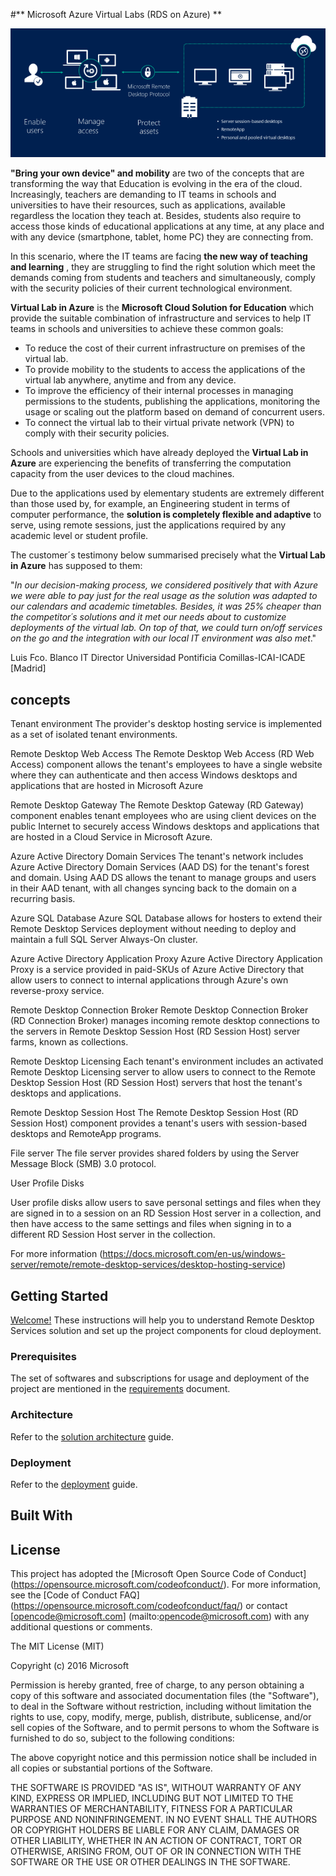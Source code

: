 #** Microsoft Azure Virtual Labs (RDS on Azure) **

![RDS](./Documentation/imagenes/rds-overview.png)

**"Bring your own device" and mobility** are two of the concepts that are transforming the way that Education is evolving in the era of the cloud. Increasingly, teachers are demanding to IT teams in schools and universities to have their resources, such as applications, available regardless the location they teach at. Besides, students also require to access those kinds of educational applications at any time, at any place and with any device (smartphone, tablet, home PC) they are connecting from.

In this scenario, where the IT teams are facing **the new way of teaching and learning** , they are struggling to find the right solution which meet the demands coming from students and teachers and simultaneously, comply with the security policies of their current technological environment.

**Virtual Lab in Azure** is the **Microsoft Cloud Solution for Education** which provide the suitable combination of infrastructure and services to help IT teams in schools and universities to achieve these common goals:

- To reduce the cost of their current infrastructure on premises of the virtual lab.
- To provide mobility to the students to access the applications of the virtual lab anywhere, anytime and from any device.
- To improve the efficiency of their internal processes in managing permissions to the students, publishing the applications, monitoring the usage or scaling out the platform based on demand of concurrent users.
- To connect the virtual lab to their virtual private network (VPN) to comply with their security policies.

Schools and universities which have already deployed the **Virtual Lab in Azure** are experiencing the benefits of transferring the computation capacity from the user devices to the cloud machines.

Due to the applications used by elementary students are extremely different than those used by, for example, an Engineering student in terms of computer performance, the **solution is completely flexible and adaptive** to serve, using remote sessions, just the applications required by any academic level or student profile.

The customer´s testimony below summarised precisely what the **Virtual Lab in Azure** has supposed to them:

&quot;_In our decision-making process, we considered positively that with Azure we were able to pay just for the real usage as the solution was adapted to our calendars and academic timetables. Besides, it was 25% cheaper than the competitor´s solutions and it met our needs about to customize deployments of the virtual lab. On top of that, we could turn on/off services on the go and the integration with our local IT environment was also met_.&quot;

Luis Fco. Blanco
IT Director
Universidad Pontificia Comillas-ICAI-ICADE [Madrid]

## concepts
Tenant environment
The provider's desktop hosting service is implemented as a set of isolated tenant environments. 

Remote Desktop Web Access
The Remote Desktop Web Access (RD Web Access) component allows the tenant's employees to have a single website where they can authenticate and then access Windows desktops and applications that are hosted in Microsoft Azure

Remote Desktop Gateway
The Remote Desktop Gateway (RD Gateway) component enables tenant employees who are using client devices on the public Internet to securely access Windows desktops and applications that are hosted in a Cloud Service in Microsoft Azure.

Azure Active Directory Domain Services
The tenant's network includes Azure Active Directory Domain Services (AAD DS) for the tenant's forest and domain. Using AAD DS allows the tenant to manage groups and users in their AAD tenant, with all changes syncing back to the domain on a recurring basis.

Azure SQL Database
Azure SQL Database allows for hosters to extend their Remote Desktop Services deployment without needing to deploy and maintain a full SQL Server Always-On cluster.

Azure Active Directory Application Proxy
Azure Active Directory Application Proxy is a service provided in paid-SKUs of Azure Active Directory that allow users to connect to internal applications through Azure's own reverse-proxy service.

Remote Desktop Connection Broker
Remote Desktop Connection Broker (RD Connection Broker) manages incoming remote desktop connections to the servers in Remote Desktop Session Host (RD Session Host) server farms, known as collections. 

Remote Desktop Licensing
Each tenant's environment includes an activated Remote Desktop Licensing server to allow users to connect to the Remote Desktop Session Host (RD Session Host) servers that host the tenant's desktops and applications.

Remote Desktop Session Host
The Remote Desktop Session Host (RD Session Host) component provides a tenant's users with session-based desktops and RemoteApp programs. 

File server
The file server provides shared folders by using the Server Message Block (SMB) 3.0 protocol. 

User Profile Disks

User profile disks allow users to save personal settings and files when they are signed in to a session on an RD Session Host server in a collection, and then have access to the same settings and files when signing in to a different RD Session Host server in the collection.

For more information (https://docs.microsoft.com/en-us/windows-server/remote/remote-desktop-services/desktop-hosting-service)



## Getting Started

[Welcome!](Documentation/GettingStarted.md)  These instructions will help you to understand Remote Desktop Services solution and set up the project components for cloud deployment. 

### Prerequisites

The set of softwares and subscriptions for usage and deployment of the project are mentioned in the [requirements](Documentation/Requirement.md) document.

### Architecture

Refer to the [solution architecture](Documentation/SolutionArchitecture.md) guide. 

### Deployment 

Refer to the [deployment](Documentation/DeploymentSteps.md) guide. 


## Built With



## License

This project has adopted the [Microsoft Open Source Code of Conduct] (https://opensource.microsoft.com/codeofconduct/). For more information, see the [Code of Conduct FAQ] (https://opensource.microsoft.com/codeofconduct/faq/) or contact [opencode@microsoft.com] (mailto:opencode@microsoft.com) with any additional questions or comments.

The MIT License (MIT)

Copyright (c) 2016 Microsoft

Permission is hereby granted, free of charge, to any person obtaining a copy of this software and associated documentation files (the "Software"), to deal in the Software without restriction, including without limitation the rights to use, copy, modify, merge, publish, distribute, sublicense, and/or sell copies of the Software, and to permit persons to whom the Software is furnished to do so, subject to the following conditions:

The above copyright notice and this permission notice shall be included in all copies or substantial portions of the Software.

THE SOFTWARE IS PROVIDED "AS IS", WITHOUT WARRANTY OF ANY KIND, EXPRESS OR IMPLIED, INCLUDING BUT NOT LIMITED TO THE WARRANTIES OF MERCHANTABILITY, FITNESS FOR A PARTICULAR PURPOSE AND NONINFRINGEMENT. IN NO EVENT SHALL THE AUTHORS OR COPYRIGHT HOLDERS BE LIABLE FOR ANY CLAIM, DAMAGES OR OTHER LIABILITY, WHETHER IN AN ACTION OF CONTRACT, TORT OR OTHERWISE, ARISING FROM, OUT OF OR IN CONNECTION WITH THE SOFTWARE OR THE USE OR OTHER DEALINGS IN THE SOFTWARE.